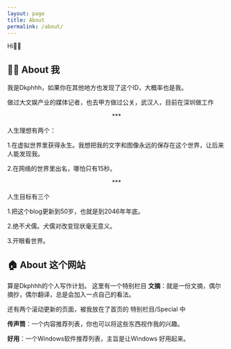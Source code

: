 ```yaml
---
layout: page
title: About
permalink: /about/
---
```

Hi🙋‍♂

## 👨‍💻 About 我

我是Dkphhh，如果你在其他地方也发现了这个ID，大概率也是我。

做过大文娱产业的媒体记者，也去甲方做过公关，武汉人，目前在深圳做工作

<center>***</center>

人生理想有两个：

1.在虚拟世界里获得永生。我想把我的文字和图像永远的保存在这个世界，让后来人能发现我。

2.在网络的世界里出名，哪怕只有15秒。

<center>***</center>

人生目标有三个

1.把这个blog更新到50岁，也就是到2046年年底。

2.绝不犬儒。犬儒对改变现状毫无意义。

3.开眼看世界。

## 🏠 About 这个网站

算是Dkphhh的个人写作计划。
这里有一个特别栏目 **文摘**：就是一份文摘，偶尔摘抄，偶尔翻译，总是会加入一点自己的看法。

还有两个滚动更新的页面，被我放在了首页的 特别栏目/Special 中

**传声筒**：一个内容推荐列表，你也可以将这些东西视作我的兴趣。

**好用**：一个Windows软件推荐列表，主旨是让Windows 好用起来。
